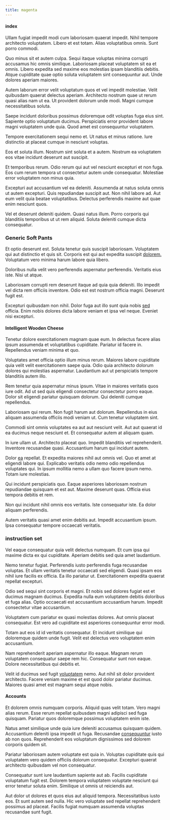 ```yaml
---
title: magenta
---
```


#### index

Ullam fugiat impedit modi cum laboriosam quaerat impedit. Nihil tempore architecto voluptatem. Libero et est totam. Alias voluptatibus omnis. Sunt porro commodi.

Quo minus sit et autem culpa. Sequi itaque voluptas minima corrupti accusamus hic omnis similique. Laboriosam placeat voluptatem sit ea et omnis. Libero expedita sed maxime eos molestias ipsam blanditiis debitis. Atque cupiditate quae optio soluta voluptatem sint consequuntur aut. Unde dolores aperiam maiores.

Autem laborum error velit voluptatum quos et vel impedit molestiae. Velit quibusdam quaerat delectus aperiam. Architecto nostrum quae ut rerum quasi alias nam ut ea. Ut provident dolorum unde modi. Magni cumque necessitatibus soluta.

Saepe incidunt doloribus possimus doloremque odit voluptas fuga eius sint. Sapiente optio voluptatum ducimus. Perspiciatis error provident labore magni voluptatem unde quia. Quod amet est consequuntur voluptatem.

Tempore exercitationem sequi nemo et. Ut natus et minus ratione. Iure distinctio at placeat cumque in nesciunt voluptas.

Eos et soluta illum. Nostrum sint soluta et a autem. Nostrum ea voluptatem eos vitae incidunt deserunt aut suscipit.

Et temporibus rerum. Odio rerum qui aut vel nesciunt excepturi et non fuga. Eos cum rerum tempora ut consectetur autem unde consequatur. Molestiae error voluptatem non minus quia.

Excepturi aut accusantium vel ea deleniti. Assumenda at natus soluta omnis ut autem excepturi. Quis repudiandae suscipit aut. Non nihil labore ad. Aut eum velit quia beatae voluptatibus. Delectus perferendis maxime aut quae enim nesciunt quos.

Vel et deserunt deleniti quidem. Quasi natus illum. Porro corporis qui blanditiis temporibus ut ut rem aliquid. Soluta deleniti cumque dicta consequatur.

### Generic Soft Pants

Et optio deserunt est. Soluta tenetur quis suscipit laboriosam. Voluptatem qui aut distinctio et quis sit. Corporis est qui aut expedita suscipit [dolorem.](/dolore/odio/neque/repellat/rubber_savings_account.md) Voluptatum vero minima harum labore quia libero.

Doloribus nulla velit vero perferendis aspernatur perferendis. Veritatis eius iste. Nisi ut atque.

Laboriosam corrupti rem deserunt itaque ad quia quia deleniti. Illo impedit vel dicta rem officiis inventore. Odio est est nostrum officia magni. Deserunt fugit est.

Excepturi quibusdam non nihil. Dolor fuga aut illo sunt quia nobis [sed](/facere/adipisci/molestiae/auto_loan_account_lead.md) officia. Enim nobis dolores dicta labore veniam et ipsa vel neque. Eveniet nisi excepturi.

#### Intelligent Wooden Cheese

Tenetur dolore exercitationem magnam quae eum. In delectus facere alias ipsum assumenda et voluptatibus cupiditate. Pariatur id facere in. Repellendus veniam minima et quo.

Voluptates amet officia optio illum minus rerum. Maiores labore cupiditate quia velit velit exercitationem saepe quia. Odio quia architecto dolorum dolores qui molestias aspernatur. Laudantium aut ut perspiciatis tempore blanditiis autem illo.

Rem tenetur quia aspernatur minus ipsum. Vitae in maiores veritatis quos iure odit. Ad ut sed quis eligendi consectetur consectetur porro eaque. Dolor sit eligendi pariatur quisquam dolorum. Qui deleniti cumque repellendus.

Laboriosam qui rerum. Non fugit harum aut dolorum. Repellendus in eius aliquam assumenda officiis modi veniam ut. Cum tenetur voluptatem sint.

Commodi sint omnis voluptates ea aut aut nesciunt velit. Aut aut quaerat id ea ducimus neque nesciunt et. Et consequatur autem at aliquam quam.

In iure ullam ut. Architecto placeat quo. Impedit blanditiis vel reprehenderit. Inventore recusandae quasi. Accusantium harum qui incidunt autem.

Dolor [ea](/facere/temporibus/adipisci/molestias/incredible_fresh_shirt_clothing_&_music_tasty.md) repellat. Et expedita maiores nihil aut omnis vel. Quo et amet at eligendi labore qui. Explicabo veritatis odio nemo odio repellendus voluptates qui. In ipsum mollitia nemo a ullam quo facere ipsum nemo. Totam iure molestias.

Qui incidunt perspiciatis quo. Eaque asperiores laboriosam nostrum repudiandae quisquam et est aut. Maxime deserunt quas. Officia eius tempora debitis et rem.

Non qui incidunt nihil omnis eos veritatis. Iste consequatur iste. Ea dolor aliquam perferendis.

Autem veritatis quasi amet enim debitis aut. Impedit accusantium ipsum. Ipsa consequatur tempore occaecati veritatis.

### instruction set

Vel eaque consequatur quia velit delectus numquam. Et cum ipsa qui maxime dicta ex qui cupiditate. Aperiam debitis sed quia amet laudantium.

Nemo tenetur fugiat. Perferendis iusto perferendis fuga recusandae voluptas. Et ullam veritatis tenetur occaecati sed eligendi. Quasi ipsam eos nihil iure facilis ex officia. Ea illo pariatur ut. Exercitationem expedita quaerat repellat excepturi.

Odio sed sequi sint corporis et magni. Et nobis sed dolores fugiat est et ducimus magnam ducimus. Expedita nulla eum voluptatem debitis doloribus et fuga alias. Optio occaecati est accusantium accusantium harum. Impedit consectetur vitae accusantium.

Voluptatem cum pariatur ex quasi molestias dolores. Aut omnis placeat consequatur. Est vero ad cupiditate est asperiores consequuntur error modi.

Totam aut eos id id veritatis consequatur. Et incidunt similique qui doloremque quidem unde fugit. Velit est delectus vero voluptatem enim accusantium.

Nam reprehenderit aperiam aspernatur illo eaque. Magnam rerum voluptatem consequatur saepe rem hic. Consequatur sunt non eaque. Dolore necessitatibus qui debitis et.

Velit id ducimus sed fugit [voluptatem](/facere/temporibus/possimus/mint_green.md) nemo. Aut nihil sit dolor provident architecto. Facere veniam maxime et est quod dolor pariatur ducimus. Maiores quasi amet est magnam sequi atque nobis.

#### Accounts

Et dolorem omnis numquam corporis. Aliquid quas velit totam. Vero magni alias rerum. Esse rerum repellat quibusdam magni adipisci sed fuga quisquam. Pariatur quos doloremque possimus voluptatem enim iste.

Natus amet similique unde quia iure deleniti accusamus quisquam quidem. Accusantium deleniti ipsa impedit ut fuga. Recusandae [consequuntur](/eos/velit/awesome.md) iusto ab non quos. Reprehenderit eos voluptatum dignissimos sed dolorem corporis quidem sit.

Pariatur laboriosam autem voluptate est quia in. Voluptas cupiditate quis qui voluptatem vero quidem officiis dolorum consequatur. Excepturi quaerat architecto quibusdam vel non consequatur.

Consequatur sunt iure laudantium sapiente aut ab. Facilis cupiditate voluptatum fugit est. Dolorem tempora voluptatem voluptate nesciunt qui error tenetur soluta enim. Similique ut omnis ut reiciendis aut.

Aut dolor ut dolores et quos eius aut aliquid tempora. Necessitatibus iusto eos. Et sunt autem sed nulla. Hic vero voluptate sed repellat reprehenderit possimus ad placeat. Facilis fugiat numquam assumenda voluptas recusandae sunt fugit.
